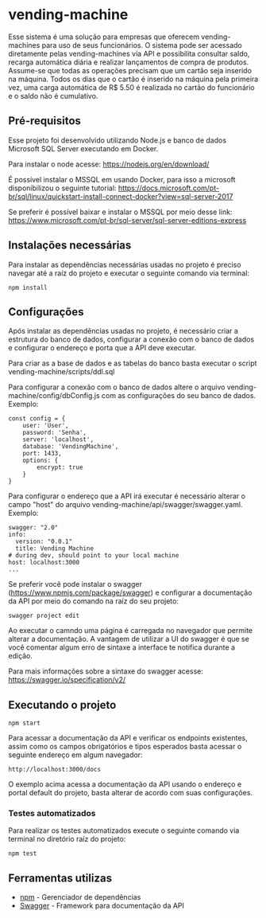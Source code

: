 # vending-machine

Esse sistema é uma solução para empresas que oferecem vending-machines para uso de seus funcionários. O sistema pode ser acessado diretamente pelas vending-machines via API e possibilita consultar saldo, recarga automática diária e realizar lançamentos de compra de produtos. Assume-se que todas as operações precisam que um cartão seja inserido na máquina. Todos os dias que o cartão é inserido na máquina pela primeira vez, uma carga automática de R$ 5.50 é realizada no cartão do funcionário e o saldo não é cumulativo.

## Pré-requisitos

Esse projeto foi desenvolvido utilizando Node.js e banco de dados Microsoft SQL Server executando em Docker.

Para instalar o node acesse: https://nodejs.org/en/download/

É possível instalar o MSSQL em usando Docker, para isso a microsoft disponibilizou o seguinte tutorial: https://docs.microsoft.com/pt-br/sql/linux/quickstart-install-connect-docker?view=sql-server-2017

Se preferir é possível baixar e instalar o MSSQL por meio desse link: https://www.microsoft.com/pt-br/sql-server/sql-server-editions-express

## Instalações necessárias

Para instalar as dependências necessárias usadas no projeto é preciso navegar até a raíz do projeto e executar o seguinte comando via terminal:

```
npm install
```

## Configurações

Após instalar as dependências usadas no projeto, é necessário criar a estrutura do banco de dados, configurar a conexão com o banco de dados e configurar o endereço e porta que a API deve executar.

Para criar as a base de dados e as tabelas do banco basta executar o script vending-machine/scripts/ddl.sql

Para configurar a conexão com o banco de dados altere o arquivo vending-machine/config/dbConfig.js com as configurações do seu banco de dados. Exemplo:

```
const config = {
    user: 'User',
    password: 'Senha',
    server: 'localhost',
    database: 'VendingMachine',
    port: 1433,
    options: {
        encrypt: true
    }
}
```

Para configurar o endereço que a API irá executar é necessário alterar o campo "host" do arquivo vending-machine/api/swagger/swagger.yaml. Exemplo: 

```
swagger: "2.0"
info:
  version: "0.0.1"
  title: Vending Machine
# during dev, should point to your local machine
host: localhost:3000
...
```

Se preferir você pode instalar o swagger (https://www.npmjs.com/package/swagger) e configurar a documentação da API por meio do comando na raíz do seu projeto:

```
swagger project edit
```

Ao executar o camndo uma página é carregada no navegador que permite alterar a documentação. A vantagem de utilizar a UI do swagger é que se você comentar algum erro de sintaxe a interface te notifica durante a edição.

Para mais informações sobre a sintaxe do swagger acesse: https://swagger.io/specification/v2/

## Executando o projeto

```
npm start
```

Para acessar a documentação da API e verificar os endpoints existentes, assim como os campos obrigatórios e tipos esperados basta acessar o seguinte endereço em algum navegador:

```
http://localhost:3000/docs
```

O exemplo acima acessa a documentação da API usando o endereço e portal default do projeto, basta alterar de acordo com suas configurações.

### Testes automatizados

Para realizar os testes automatizados execute o seguinte comando via terminal no diretório raíz do projeto:

```
npm test
```

## Ferramentas utilizas

* [npm](https://www.npmjs.com) - Gerenciador de dependências
* [Swagger](https://swagger.io) - Framework para documentação da API

